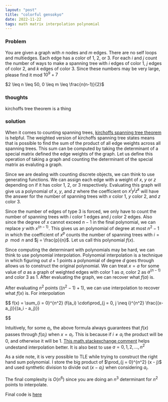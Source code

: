 ```yaml
---
layout: "post"
title: "colorful gensokyo"
date: 2022-11-22
tags: math matrix interpolation polynomial
---
```


### Problem

You are given a graph with $n$ nodes and $m$ edges. There are no self loops and multiedges. Each edge has a color of $1$, $2$, or $3$. For each $i$ and $j$ count the number of ways to make a spanning tree with $i$ edges of color $1$, $j$ edges of color $2$, and $k$ edges of color $3$. Since these numbers may be very large, please find it mod $10^9 + 7$


$2 \leq n \leq 50, 0 \leq m \leq \frac{n(n-1)}{2}$


### thoughts

kirchoffs tree theorem is a thing


### solution


When it comes to counting spanning trees, [kirchoffs spanning tree theorem](https://en.wikipedia.org/wiki/Kirchhoff%27s_theorem) is helpful. The weighted version of kirchoffs spanning tree states means that is possible to find the sum of the product of all edge weights across all spanning trees. This sum can be computed by taking the determinant of a special matrix defined the edge weights of the graph. Let us define this operation of taking a graph and counting the determinant of the special matrix as evaluting a graph.

Since we are dealing with counting discrete objects, we can think to use generating functions. We can assign each edge with a weight of $x$, $y$ or $z$ depending on if it has color $1$, $2$, or $3$ respectively. Evaluating this graph will give us a polynomial of $x$, $y$, and $z$ where the coefficient on $x^i y^j z^k$ will have the answer for the number of spanning trees with $x$ color 1, $y$ color 2, and $z$ color 3.

Since the number of edges of type $3$ is forced, we only have to count the number of spanning trees with $i$ color $1$ edges and $j$ color $2$ edges. Also since the degree of $x$ cannot exceed $n-1$ in the final polynomial, we can replace $y$ with $x^{(n-1)}$. This gives us an polynomial of degree at most $n^2 - 1$ in which the coefficient of $x^{p}$ counts the number of spanning trees with $i = p \mod n$ and $j = \frac{p}{n}$. Let us call this polynomial $f(x)$.

Since computing the determinant with polynomials may be hard, we can think to use polynomial interpolation. Polynomial interpolation is a technique in which figuring out $d + 1$ points a polynomial of degree $d$ goes through allows us to construct the original polynomial. We can treat $x = a$ for some value of $a$ as a graph of weighted edges with color $1$ as $a$, color $2$ as $a^{(n-1)}$ and color $3$ as $1$. After evaluating the graph, we can recover what $f(a)$ is.

After evaluating $n^2$ points ($(n^2 - 1) + 1$), we can use interpolation to recover what $f(x)$ is. For interpolation

$$
f(x) = \sum_{i = 0}^{n^2} (f(a_i) \cdot\prod_{j = 0, j \neq i}^{n^2} \frac{(x-a_j)}{(a_i - a_j)})

$$

Intuitively, for some $a_i$, the above formula always guarantees that $f(x)$ passes through $f(a_i)$ when $x = a_i$. This is because if $i \neq a_i$ the product will be $0$, and otherwise it will be $1$. [This math.stackexchange comment](https://math.stackexchange.com/a/1688336) helps undestand interpolation better. It is also best to use $a = {0, 1, 2, \dots, n^2}$

As a side note, it is very possible to TLE while trying to construct the right hand sum polynomial. I store the big product of $\prod_{j = 0}^{n^2} (x - j)$ and used synthetic division to divide out $(x - a_i)$ when considering $a_i$.

The final complexity is $O(n^6)$ since you are doing an $n^3$ determinant for $n^2$ points to interpolate.

Final code is [here](https://pastebin.com/DXjDtWC2)